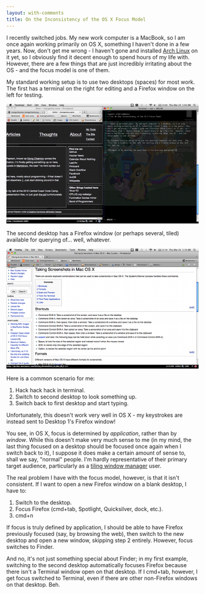 ```yaml
---
layout: with-comments
title: On the Inconsistency of the OS X Focus Model
---
```


I recently switched jobs.  My new work computer is a MacBook, so I am once
again working primarily on OS X, something I haven't done in a few years.  Now,
don't get me wrong - I haven't gone and installed [Arch Linux] on it yet, so I
obviously find it decent enough to spend hours of my life with.  However, there
are a few things that are just incredibly irritating about the OS - and the
focus model is one of them.

My standard working setup is to use two desktops (spaces) for most work.  The
first has a terminal on the right for editing and a Firefox window on the left
for testing.

![Example of my desktop, as described in the previous paragraph](/media/images/posts/2011-03-24-on-the-inconsistency-of-the-osx-focus-model/desktop_01.png)

The second desktop has a Firefox window (or perhaps several, tiled) available
for querying of... well, whatever.

![Example of my second desktop, as described in the previous paragraph](/media/images/posts/2011-03-24-on-the-inconsistency-of-the-osx-focus-model/desktop_02.png)

Here is a common scenario for me:

1. Hack hack hack in terminal.
2. Switch to second desktop to look something up.
3. Switch back to first desktop and start typing.

Unfortunately, this doesn't work very well in OS X - my keystrokes are instead
sent to Desktop 1's Firefox window!

You see, in OS X, focus is determined by *application*, rather than by
*window*.  While this doesn't make very much sense to me (in my mind, the last
thing focused on a desktop should be focused once again when I switch back to
it), I suppose it does make a certain amount of sense to, shall we say,
"normal" people.  I'm hardly representative of their primary target audience,
particularly as a [tiling window manager][awesome] user.

The real problem I have with the focus model, however, is that it isn't
consistent.  If I want to open a new Firefox window on a blank desktop, I have
to:

1. Switch to the desktop.
2. Focus Firefox (cmd+tab, Spotlight, Quicksilver, dock, etc.).
3. cmd+n

If focus is truly defined by application, I should be able to have Firefox
previously focused (say, by browsing the web), then switch to the new desktop
and open a new window, skipping step 2 entirely.  However, focus switches to
Finder.

And no, it's not just something special about Finder; in my first example,
switching to the second desktop automatically focuses Firefox because there
isn't a Terminal window open on that desktop.  If I cmd+tab, however, I get
focus switched to Terminal, even if there are other non-Firefox windows on that
desktop.  Beh.


[Arch Linux]: http://archlinux.org
[awesome]: http://awesome.naquadah.org/

